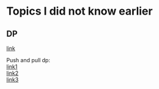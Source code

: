 # Topics I did not know earlier

## DP

[link](https://codeforces.com/blog/entry/43256)

Push and pull dp:  
[link1](http://matwbn.icm.edu.pl/ksiazki/cc/cc35/cc3532.pdf)  
[link2](https://patterns.eecs.berkeley.edu/?page_id=416)  
[link3](https://codeforces.com/blog/entry/83998)
